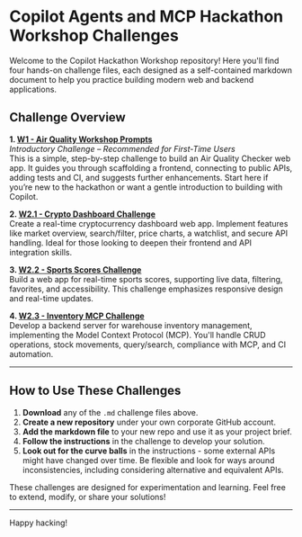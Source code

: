 # Copilot Agents and MCP Hackathon Workshop Challenges

Welcome to the Copilot Hackathon Workshop repository! Here you'll find four hands-on challenge files, each designed as a self-contained markdown document to help you practice building modern web and backend applications.

## Challenge Overview

**1. [W1 - Air Quality Workshop Prompts](./W1%20-%20air-quality-workshop-prompts.md)**  
*Introductory Challenge – Recommended for First-Time Users*  
This is a simple, step-by-step challenge to build an Air Quality Checker web app. It guides you through scaffolding a frontend, connecting to public APIs, adding tests and CI, and suggests further enhancements. Start here if you’re new to the hackathon or want a gentle introduction to building with Copilot.

**2. [W2.1 - Crypto Dashboard Challenge](./W2.1%20-%20crypto-dashboard-challenge.md)**  
Create a real-time cryptocurrency dashboard web app. Implement features like market overview, search/filter, price charts, a watchlist, and secure API handling. Ideal for those looking to deepen their frontend and API integration skills.

**3. [W2.2 - Sports Scores Challenge](./W2.2%20-%20sports-scores-challenge.md)**  
Build a web app for real-time sports scores, supporting live data, filtering, favorites, and accessibility. This challenge emphasizes responsive design and real-time updates.

**4. [W2.3 - Inventory MCP Challenge](./W2.3%20-%20inventory-mcp-challenge.md)**  
Develop a backend server for warehouse inventory management, implementing the Model Context Protocol (MCP). You'll handle CRUD operations, stock movements, query/search, compliance with MCP, and CI automation.

---

## How to Use These Challenges

1. **Download** any of the `.md` challenge files above.
2. **Create a new repository** under your own corporate GitHub account.
3. **Add the markdown file** to your new repo and use it as your project brief.
4. **Follow the instructions** in the challenge to develop your solution.
5. **Look out for the curve balls** in the instructions - some external APIs might have changed over time. Be flexible and look for ways around inconsistencies, including considering alternative and equivalent APIs.

These challenges are designed for experimentation and learning. Feel free to extend, modify, or share your solutions!

---

Happy hacking!
